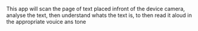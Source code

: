 This app will scan the page of text placed infront of the device camera, analyse the text, then understand whats the text is, to then read it aloud in the appropriate vouice ans tone
